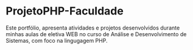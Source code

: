 # ProjetoPHP-Faculdade
Este portfólio, apresenta atividades e projetos desenvolvidos durante minhas aulas de eletiva WEB no curso de Análise e Desenvolvimento de Sistemas, com foco na lingugagem PHP.
